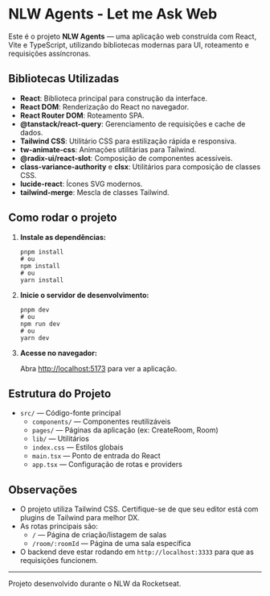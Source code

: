 # NLW Agents - Let me Ask Web

Este é o projeto **NLW Agents** — uma aplicação web construída com React, Vite e TypeScript, utilizando bibliotecas modernas para UI, roteamento e requisições assíncronas.

## Bibliotecas Utilizadas

- **React**: Biblioteca principal para construção da interface.
- **React DOM**: Renderização do React no navegador.
- **React Router DOM**: Roteamento SPA.
- **@tanstack/react-query**: Gerenciamento de requisições e cache de dados.
- **Tailwind CSS**: Utilitário CSS para estilização rápida e responsiva.
- **tw-animate-css**: Animações utilitárias para Tailwind.
- **@radix-ui/react-slot**: Composição de componentes acessíveis.
- **class-variance-authority** e **clsx**: Utilitários para composição de classes CSS.
- **lucide-react**: Ícones SVG modernos.
- **tailwind-merge**: Mescla de classes Tailwind.

## Como rodar o projeto

1. **Instale as dependências:**

   ```fish
   pnpm install
   # ou
   npm install
   # ou
   yarn install
   ```

2. **Inicie o servidor de desenvolvimento:**

   ```fish
   pnpm dev
   # ou
   npm run dev
   # ou
   yarn dev
   ```

3. **Acesse no navegador:**

   Abra [http://localhost:5173](http://localhost:5173) para ver a aplicação.

## Estrutura do Projeto

- `src/` — Código-fonte principal
  - `components/` — Componentes reutilizáveis
  - `pages/` — Páginas da aplicação (ex: CreateRoom, Room)
  - `lib/` — Utilitários
  - `index.css` — Estilos globais
  - `main.tsx` — Ponto de entrada do React
  - `app.tsx` — Configuração de rotas e providers

## Observações

- O projeto utiliza Tailwind CSS. Certifique-se de que seu editor está com plugins de Tailwind para melhor DX.
- As rotas principais são:
  - `/` — Página de criação/listagem de salas
  - `/room/:roomId` — Página de uma sala específica
- O backend deve estar rodando em `http://localhost:3333` para que as requisições funcionem.

---

Projeto desenvolvido durante o NLW da Rocketseat.
